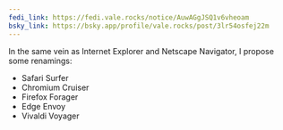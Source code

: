 ```yaml
---
fedi_link: https://fedi.vale.rocks/notice/AuwAGgJSQ1v6vheoam
bsky_link: https://bsky.app/profile/vale.rocks/post/3lr54osfej22m
---
```


In the same vein as Internet Explorer and Netscape Navigator, I propose some renamings:

- Safari Surfer
- Chromium Cruiser
- Firefox Forager
- Edge Envoy
- Vivaldi Voyager
